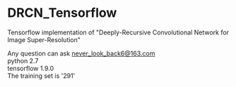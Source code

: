 # DRCN_Tensorflow
Tensorflow implementation of "Deeply-Recursive Convolutional Network for Image Super-Resolution"

Any question can ask never_look_back6@163.com
<br>python 2.7 
<br>tensorflow 1.9.0 
<br>The training set is '291'
